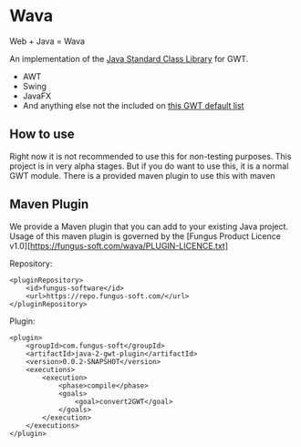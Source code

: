 # Wava
Web + Java = Wava

An implementation of the [Java Standard Class Library](https://en.wikipedia.org/wiki/Java_Class_Library) for GWT.
  - AWT
  - Swing
  - JavaFX
  - And anything else not the included on [this GWT default list](http://www.gwtproject.org/doc/latest/RefJreEmulation.html)

## How to use
Right now it is not recommended to use this for non-testing purposes. This project is in very alpha stages. But if you do want to use this, it is a normal GWT module.
There is a provided maven plugin to use this with maven

## Maven Plugin
We provide a Maven plugin that you can add to your existing Java project.
Usage of this maven plugin is governed by the [Fungus Product Licence v1.0][https://fungus-soft.com/wava/PLUGIN-LICENCE.txt]

Repository:
```
<pluginRepository>
    <id>fungus-software</id>
    <url>https://repo.fungus-soft.com/</url>
</pluginRepository>
```
Plugin:
```
<plugin>
    <groupId>com.fungus-soft</groupId>
    <artifactId>java-2-gwt-plugin</artifactId>
    <version>0.0.2-SNAPSHOT</version>
    <executions>
        <execution>
            <phase>compile</phase>
            <goals>
                <goal>convert2GWT</goal>
            </goals>
        </execution>
    </executions>
</plugin>
```

